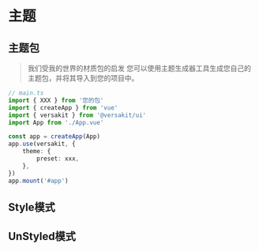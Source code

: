 # 主题

## 主题包

> 我们受我的世界的材质包的启发
> 您可以使用主题生成器工具生成您自己的主题包，并将其导入到您的项目中。

```ts
// main.ts
import { XXX } from '您的包'
import { createApp } from 'vue'
import { versakit } from '@versakit/ui'
import App from './App.vue'

const app = createApp(App)
app.use(versakit, {
	theme: {
		preset: xxx,
	},
})
app.mount('#app')
```

## Style模式

## UnStyled模式
